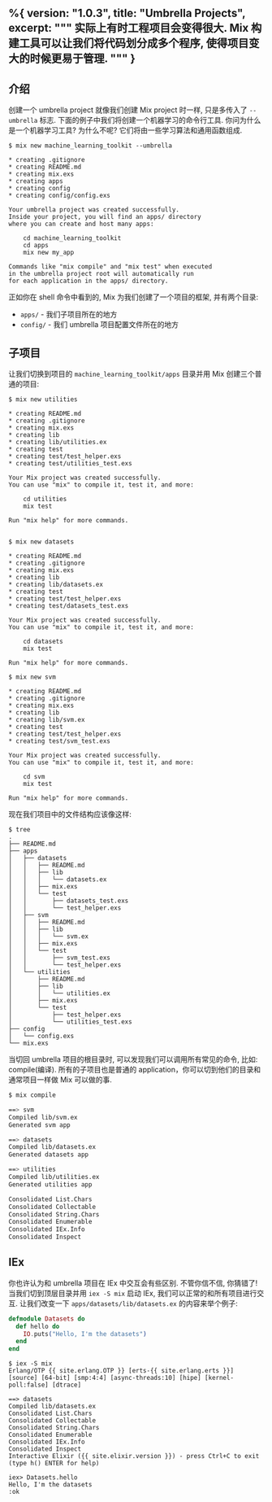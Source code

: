 %{
  version: "1.0.3",
  title: "Umbrella Projects",
  excerpt: """
  实际上有时工程项目会变得很大. Mix 构建工具可以让我们将代码划分成多个程序, 使得项目变大的时候更易于管理.
  """
}
---

## 介绍

创建一个 umbrella project 就像我们创建 Mix project 时一样, 只是多传入了 `--umbrella` 标志. 下面的例子中我们将创建一个机器学习的命令行工具. 你问为什么是一个机器学习工具? 为什么不呢? 它们将由一些学习算法和通用函数组成.

```shell
$ mix new machine_learning_toolkit --umbrella

* creating .gitignore
* creating README.md
* creating mix.exs
* creating apps
* creating config
* creating config/config.exs

Your umbrella project was created successfully.
Inside your project, you will find an apps/ directory
where you can create and host many apps:

    cd machine_learning_toolkit
    cd apps
    mix new my_app

Commands like "mix compile" and "mix test" when executed
in the umbrella project root will automatically run
for each application in the apps/ directory.
```

正如你在 shell 命令中看到的, Mix 为我们创建了一个项目的框架, 并有两个目录:

- `apps/` - 我们子项目所在的地方
- `config/` - 我们 umbrella 项目配置文件所在的地方

## 子项目

让我们切换到项目的 `machine_learning_toolkit/apps` 目录并用 Mix 创建三个普通的项目:

```shell
$ mix new utilities

* creating README.md
* creating .gitignore
* creating mix.exs
* creating lib
* creating lib/utilities.ex
* creating test
* creating test/test_helper.exs
* creating test/utilities_test.exs

Your Mix project was created successfully.
You can use "mix" to compile it, test it, and more:

    cd utilities
    mix test

Run "mix help" for more commands.


$ mix new datasets

* creating README.md
* creating .gitignore
* creating mix.exs
* creating lib
* creating lib/datasets.ex
* creating test
* creating test/test_helper.exs
* creating test/datasets_test.exs

Your Mix project was created successfully.
You can use "mix" to compile it, test it, and more:

    cd datasets
    mix test

Run "mix help" for more commands.

$ mix new svm

* creating README.md
* creating .gitignore
* creating mix.exs
* creating lib
* creating lib/svm.ex
* creating test
* creating test/test_helper.exs
* creating test/svm_test.exs

Your Mix project was created successfully.
You can use "mix" to compile it, test it, and more:

    cd svm
    mix test

Run "mix help" for more commands.
```

现在我们项目中的文件结构应该像这样:

```shell
$ tree
.
├── README.md
├── apps
│   ├── datasets
│   │   ├── README.md
│   │   ├── lib
│   │   │   └── datasets.ex
│   │   ├── mix.exs
│   │   └── test
│   │       ├── datasets_test.exs
│   │       └── test_helper.exs
│   ├── svm
│   │   ├── README.md
│   │   ├── lib
│   │   │   └── svm.ex
│   │   ├── mix.exs
│   │   └── test
│   │       ├── svm_test.exs
│   │       └── test_helper.exs
│   └── utilities
│       ├── README.md
│       ├── lib
│       │   └── utilities.ex
│       ├── mix.exs
│       └── test
│           ├── test_helper.exs
│           └── utilities_test.exs
├── config
│   └── config.exs
└── mix.exs
```

当切回 umbrella 项目的根目录时, 可以发现我们可以调用所有常见的命令, 比如: compile(编译). 所有的子项目也是普通的 application，你可以切到他们的目录和通常项目一样做 Mix 可以做的事.

```bash
$ mix compile

==> svm
Compiled lib/svm.ex
Generated svm app

==> datasets
Compiled lib/datasets.ex
Generated datasets app

==> utilities
Compiled lib/utilities.ex
Generated utilities app

Consolidated List.Chars
Consolidated Collectable
Consolidated String.Chars
Consolidated Enumerable
Consolidated IEx.Info
Consolidated Inspect
```

## IEx

你也许认为和 umbrella 项目在 IEx 中交互会有些区别. 不管你信不信, 你猜错了! 当我们切到顶层目录并用 `iex -S mix` 启动 IEx, 我们可以正常的和所有项目进行交互. 让我们改变一下 `apps/datasets/lib/datasets.ex` 的内容来举个例子:

```elixir
defmodule Datasets do
  def hello do
    IO.puts("Hello, I'm the datasets")
  end
end
```

```shell
$ iex -S mix
Erlang/OTP {{ site.erlang.OTP }} [erts-{{ site.erlang.erts }}] [source] [64-bit] [smp:4:4] [async-threads:10] [hipe] [kernel-poll:false] [dtrace]

==> datasets
Compiled lib/datasets.ex
Consolidated List.Chars
Consolidated Collectable
Consolidated String.Chars
Consolidated Enumerable
Consolidated IEx.Info
Consolidated Inspect
Interactive Elixir ({{ site.elixir.version }}) - press Ctrl+C to exit (type h() ENTER for help)

iex> Datasets.hello
Hello, I'm the datasets
:ok
```
